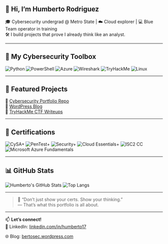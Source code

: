 ## 👋 Hi, I’m Humberto Rodriguez

🎓 Cybersecurity undergrad @ Metro State | ☁️ Cloud explorer | 💻 Blue Team operator in training  
🛠️ I build projects that prove I already think like an analyst.

---

## 🧰 My Cybersecurity Toolbox

![Python](https://img.shields.io/badge/Python-3776AB?style=flat&logo=python&logoColor=white)
![PowerShell](https://img.shields.io/badge/PowerShell-5391FE?style=flat&logo=windows&logoColor=white)
![Azure](https://img.shields.io/badge/Azure-0078D4?style=flat&logo=microsoftazure&logoColor=white)
![Wireshark](https://img.shields.io/badge/Wireshark-1679A7?style=flat&logo=wireshark&logoColor=white)
![TryHackMe](https://img.shields.io/badge/TryHackMe-212C42?style=flat&logo=tryhackme&logoColor=red)
![Linux](https://img.shields.io/badge/Linux-FCC624?style=flat&logo=linux&logoColor=black)

---

## 📂 Featured Projects

🔹 [Cybersecurity Portfolio Repo](https://github.com/Selipe7/Cyber-Portfolio)  
🔹 [WordPress Blog](https://bertosec.wordpress.com)  
🔹 [TryHackMe CTF Writeups](https://github.com/Selipe7/Cyber-Portfolio/tree/main/CTF-Solutions)

---

## 📜 Certifications
![CySA+](https://img.shields.io/badge/CompTIA-CySA%2B-003399?style=flat&logo=comptia&logoColor=white)
![PenTest+](https://img.shields.io/badge/CompTIA-PenTest%2B-E60028?style=flat&logo=comptia&logoColor=white)
![Security+](https://img.shields.io/badge/CompTIA-Security%2B-E21836?style=flat&logo=comptia&logoColor=white)
![Cloud Essentials+](https://img.shields.io/badge/CompTIA-Cloud%20Essentials%2B-80C9FF?style=flat&logo=comptia&logoColor=white)
![ISC2 CC](https://img.shields.io/badge/ISC2-Certified_in_Cybersecurity-00A5E0?style=flat&logo=ISC2&logoColor=white)
![Microsoft Azure Fundamentals](https://img.shields.io/badge/AZ--900-Azure_Fundamentals-0078D4?style=flat&logo=microsoftazure&logoColor=white)



---

## 📊 GitHub Stats

![Humberto's GitHub Stats](https://github-readme-stats.vercel.app/api?username=Selipe7&show_icons=true&theme=github_dark)
![Top Langs](https://github-readme-stats.vercel.app/api/top-langs/?username=Selipe7&layout=compact&theme=github_dark)

---

> 🧠 “Don’t just show your certs. Show your thinking.”  
> — That’s what this portfolio is all about.

---

📫 **Let’s connect!**  
💼 LinkedIn: [linkedin.com/in/humberto17](https://linkedin.com/in/humberto17)  

🌐 Blog: [bertosec.wordpress.com](https://bertosec.wordpress.com)
